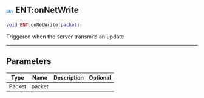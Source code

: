 ## ![server](.gitbook/assets/server.png) ENT:onNetWrite


```lua
void ENT:onNetWrite(packet)
```

Triggered when the server transmits an update


------
## Parameters

| Type   | Name | Description              | Optional |
| ------ | ---- | ------------------------ | -------: |
| Packet | packet |  |  |


